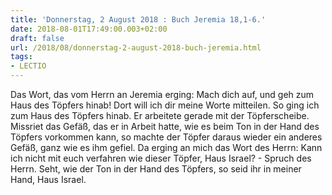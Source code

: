 ```yaml
---
title: 'Donnerstag, 2 August 2018 : Buch Jeremia 18,1-6.'
date: 2018-08-01T17:49:00.003+02:00
draft: false
url: /2018/08/donnerstag-2-august-2018-buch-jeremia.html
tags: 
- LECTIO
---
```


Das Wort, das vom Herrn an Jeremia erging: Mach dich auf, und geh zum Haus des Töpfers hinab! Dort will ich dir meine Worte mitteilen. So ging ich zum Haus des Töpfers hinab. Er arbeitete gerade mit der Töpferscheibe. Missriet das Gefäß, das er in Arbeit hatte, wie es beim Ton in der Hand des Töpfers vorkommen kann, so machte der Töpfer daraus wieder ein anderes Gefäß, ganz wie es ihm gefiel. Da erging an mich das Wort des Herrn: Kann ich nicht mit euch verfahren wie dieser Töpfer, Haus Israel? - Spruch des Herrn. Seht, wie der Ton in der Hand des Töpfers, so seid ihr in meiner Hand, Haus Israel.